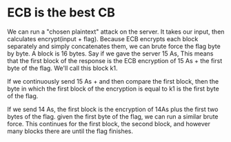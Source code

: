 # ECB is the best CB

We can run a "chosen plaintext" attack on the server. It takes our input, then calculates encrypt(input + flag). Because ECB encrypts each block separately and simply concatenates them, we can brute force the flag byte by byte.
A block is 16 bytes. Say if we gave the server 15 As, This means that the first block of the response is the ECB encryption of 15 As + the first byte of the flag. We'll call this block k1.

If we continuously send 15 As + <test byte> and then compare the first block, then the byte in which the first block of the encryption is equal to k1 is the first byte of the flag.

If we send 14 As, the first block is the encryption of 14As plus the first two bytes of the flag. given the first byte of the flag, we can run a similar brute force. This continues for the first block, the second block, and however many blocks there are until the flag finishes.
